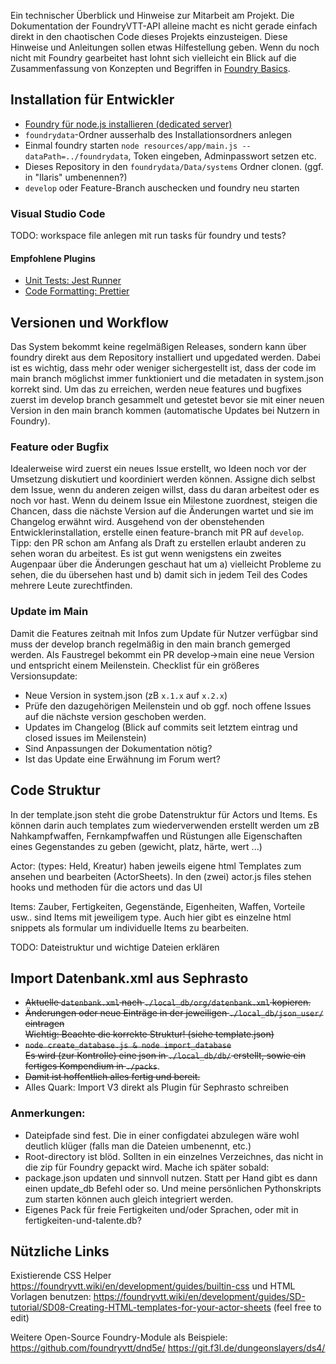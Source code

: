 Ein technischer Überblick und Hinweise zur Mitarbeit am Projekt. 
Die Dokumentation der FoundryVTT-API alleine macht es nicht gerade einfach direkt in den chaotischen Code dieses Projekts einzusteigen. 
Diese Hinweise und Anleitungen sollen etwas Hilfestellung geben.
Wenn du noch nicht mit Foundry gearbeitet hast lohnt sich vielleicht ein Blick auf die Zusammenfassung von Konzepten und Begriffen in [Foundry Basics](docs/foundry-basics.md).


## Installation für Entwickler

- [Foundry für node.js installieren (dedicated server)](https://foundryvtt.com/article/installation/)
- `foundrydata`-Ordner ausserhalb des Installationsordners anlegen
- Einmal foundry starten `node resources/app/main.js --dataPath=../foundrydata`, Token eingeben, Adminpasswort setzen etc.
- Dieses Repository in den `foundrydata/Data/systems` Ordner clonen. (ggf. in "Ilaris" umbenennen?)
- `develop` oder Feature-Branch auschecken und foundry neu starten

### Visual Studio Code

TODO: workspace file anlegen mit run tasks für foundry und tests?


#### Empfohlene Plugins
- [Unit Tests: Jest Runner](https://marketplace.visualstudio.com/items?itemName=Orta.vscode-jest)
- [Code Formatting: Prettier](https://marketplace.visualstudio.com/items/?itemName=esbenp.prettier-vscode)


## Versionen und Workflow
Das System bekommt keine regelmäßigen Releases, sondern kann über foundry direkt aus dem Repository installiert und upgedated werden.
Dabei ist es wichtig, dass mehr oder weniger sichergestellt ist, dass der code im main branch möglichst immer funktioniert und die metadaten in system.json korrekt sind.
Um das zu erreichen, werden neue features und bugfixes zuerst im develop branch gesammelt und getestet bevor sie mit einer neuen Version in den main branch kommen (automatische Updates bei Nutzern in Foundry).

### Feature oder Bugfix
Idealerweise wird zuerst ein neues Issue erstellt, wo Ideen noch vor der Umsetzung diskutiert und koordiniert werden können.
Assigne dich selbst dem Issue, wenn du anderen zeigen willst, dass du daran arbeitest oder es noch vor hast.
Wenn du deinem Issue ein Milestone zuordnest, steigen die Chancen, dass die nächste Version auf die Änderungen wartet und sie im Changelog erwähnt wird.
Ausgehend von der obenstehenden Entwicklerinstallation, erstelle einen feature-branch mit PR auf `develop`.
Tipp: den PR schon am Anfang als Draft zu erstellen erlaubt anderen zu sehen woran du arbeitest.
Es ist gut wenn wenigstens ein zweites Augenpaar über die Änderungen geschaut hat um
a) vielleicht Probleme zu sehen, die du übersehen hast und
b) damit sich in jedem Teil des Codes mehrere Leute zurechtfinden.

### Update im Main
Damit die Features zeitnah mit Infos zum Update für Nutzer verfügbar sind muss der develop branch regelmäßig in den main branch gemerged werden.
Als Faustregel bekommt ein PR develop->main eine neue Version und entspricht einem Meilenstein.
Checklist für ein größeres Versionsupdate:
- Neue Version in system.json (zB `x.1.x` auf `x.2.x`)
- Prüfe den dazugehörigen Meilenstein und ob ggf. noch offene Issues auf die nächste version geschoben werden.
- Updates im Changelog (Blick auf commits seit letztem eintrag und closed issues im Meilenstein)
- Sind Anpassungen der Dokumentation nötig?
- Ist das Update eine Erwähnung im Forum wert?


## Code Struktur
In der template.json steht die grobe Datenstruktur für Actors und Items. Es können darin auch templates zum wiederverwenden erstellt werden um zB Nahkampfwaffen, Fernkampfwaffen und Rüstungen alle Eigenschaften eines Gegenstandes zu geben (gewicht, platz, härte, wert ...)

Actor: (types: Held, Kreatur) haben jeweils eigene html Templates zum ansehen und bearbeiten (ActorSheets). In den (zwei) actor.js files stehen hooks und methoden für die actors und das UI

Items: Zauber, Fertigkeiten, Gegenstände, Eigenheiten, Waffen, Vorteile usw.. sind Items mit jeweiligem type. Auch hier gibt es einzelne html snippets als formular um individuelle Items zu bearbeiten.

TODO: Dateistruktur und wichtige Dateien erklären



## Import Datenbank.xml aus Sephrasto

- ~~Aktuelle `datenbank.xml` nach `./local_db/org/datenbank.xml` kopieren.~~  
- ~~Änderungen oder neue Einträge in der jeweiligen `./local_db/json_user/` eintragen~~  
    ~~Wichtig: Beachte die korrekte Struktur! (siehe template.json)~~
- ~~`node create_database.js & node import_database`~~  
    ~~Es wird (zur Kontrolle) eine json in `./local_db/db/` erstellt, sowie ein fertiges Kompendium in `./packs`~~.
-  ~~Damit ist hoffentlich alles fertig und bereit.~~  
- Alles Quark: Import V3 direkt als Plugin für Sephrasto schreiben

### Anmerkungen:

-   Dateipfade sind fest. Die in einer configdatei abzulegen wäre wohl deutlich klüger (falls man die Dateien umbenennt, etc.)
-   Root-directory ist blöd. Sollten in ein einzelnes Verzeichnes, das nicht in die zip für Foundry gepackt wird. Mache ich später sobald:
-   package.json updaten und sinnvoll nutzen. Statt per Hand gibt es dann einen update_db Befehl oder so. Und meine persönlichen Pythonskripts zum starten können auch gleich integriert werden.
-   Eigenes Pack für freie Fertigkeiten und/oder Sprachen, oder mit in fertigkeiten-und-talente.db?




## Nützliche Links
Existierende CSS Helper
https://foundryvtt.wiki/en/development/guides/builtin-css
und HTML Vorlagen benutzen:
https://foundryvtt.wiki/en/development/guides/SD-tutorial/SD08-Creating-HTML-templates-for-your-actor-sheets
(feel free to edit)


Weitere Open-Source Foundry-Module als Beispiele:
https://github.com/foundryvtt/dnd5e/
https://git.f3l.de/dungeonslayers/ds4/

